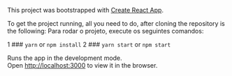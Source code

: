 This project was bootstrapped with [Create React App](https://github.com/facebook/create-react-app).

To get the project running, all you need to do, after cloning the repository  is the following:
Para rodar o projeto, execute os seguintes comandos:


1 ### `yarn` or `npm install`
2 ### `yarn start` or `npm start` 

Runs the app in the development mode.<br />
Open [http://localhost:3000](http://localhost:3000) to view it in the browser.

